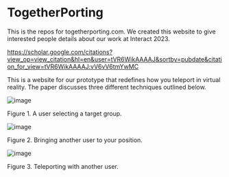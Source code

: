 # TogetherPorting

This is the repos for togetherporting.com. We created this website to give interested people details about our work at Interact 2023.

https://scholar.google.com/citations?view_op=view_citation&hl=en&user=tVR6WikAAAAJ&sortby=pubdate&citation_for_view=tVR6WikAAAAJ:vV6vV6tmYwMC

This is a website for our prototype that redefines how you teleport in virtual reality. The paper discusses three different techniques outlined below.

![image](https://github.com/GavWood/TogetherPorting/assets/17795588/39d4e211-585f-4432-81c7-48bd027cf537)

Figure 1. A user selecting a target group.

![image](https://github.com/GavWood/TogetherPorting/assets/17795588/69c06890-6d59-4d22-9c80-1db24ccd70fb)

Figure 2. Bringing another user to your position.

![image](https://github.com/GavWood/TogetherPorting/assets/17795588/59310f8d-bdc1-42a4-8b51-3c21742a2700)

Figure 3. Teleporting with another user.
